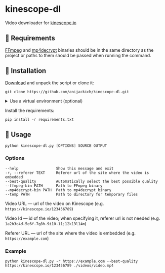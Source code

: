 # kinescope-dl
Video downloader for [kinescope.io](https://kinescope.io)

## 🔗 Requirements
[FFmpeg](https://ffmpeg.org/download.html) and [mp4decrypt](https://www.bento4.com/downloads/) binaries should be in the same directory as the project or paths to them should be passed when running the command.


## 🔨 Installation
[Download](https://github.com/anijackich/kinescope-dl/archive/refs/heads/master.zip) and unpack the script or clone it:
```commandline
git clone https://github.com/anijackich/kinescope-dl.git
```

<details>
<summary>Use a virtual environment (optional)</summary>

```commandline
python -m venv venv
```
On Windows, run:
```commandline
venv\Scripts\activate.bat
```
On Unix or MacOS, run:
```commandline
source venv/bin/activate
```
</details>
 
Install the requirements:
```commandline
pip install -r requirements.txt
```

## 🚀 Usage
```commandline
python kinescope-dl.py [OPTIONS] SOURCE OUTPUT
```
### Options
```
--help                 Show this message and exit
-r, --referer TEXT     Referer url of the site where the video is embedded
--best-quality         Automatically select the best possible quality
--ffmpeg-bin PATH      Path to FFmpeg binary
--mp4decrypt-bin PATH  Path to mp4decrypt binary
--temp PATH            Path to directory for temporary files
```
Video URL — url of the video on Kinescope (e.g. ```https://kinescope.io/123456789```)

Video Id — id of the video; when specifying it, referer url is not needed (e.g. ```1a2b3c4d-5e6f-7g8h-9i10-11j12k13l14m```)

Referer URL — url of the site where the video is embedded (e.g. ```https://example.com```)
### Example
```commandline
python kinescope-dl.py -r https://example.com --best-quality https://kinescope.io/123456789 ./videos/video.mp4
```